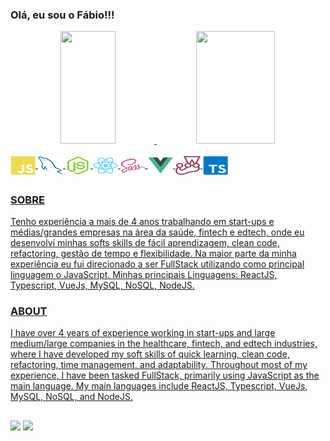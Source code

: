 ### Olá, eu sou o Fábio!!!

<div align="center">
  <a href="https://github.com/FHenriqueZiimer">
  <img height="180em" width="42%" src="https://github-readme-stats.vercel.app/api?username=FHenriqueZiimer&show_icons=true&theme=synthwave&include_all_commits=true&count_private=true"/>
  <img height="180em" width="50%" src="https://github-readme-stats.vercel.app/api/top-langs/?username=FHenriqueZiimer&layout=compact&langs_count=7&theme=synthwave"/>
</div>

<div style="display: inline_block"><br>
  <img align="center" alt="Fabio-Js" height="30" width="40" src="https://raw.githubusercontent.com/devicons/devicon/master/icons/javascript/javascript-plain.svg"/>
  <img align="center" alt="Fabio-MYSQL" height="30" width="40" src="https://github.com/devicons/devicon/blob/master/icons/mysql/mysql-original.svg"/>
  <img align="center" alt="Fabio-NODEJS" height="30" width="40" src="https://github.com/devicons/devicon/blob/master/icons/nodejs/nodejs-original.svg"/>
  <img align="center" alt="Fabio-REACT" height="30" width="40" src="https://github.com/devicons/devicon/blob/master/icons/react/react-original.svg"/>
  <img align="center" alt="Fabio-SASS" height="30" width="40" src="https://github.com/devicons/devicon/blob/master/icons/sass/sass-original.svg"/>
  <img align="center" alt="Fabio-VUEJS" height="30" width="40" src="https://github.com/devicons/devicon/blob/master/icons/vuejs/vuejs-original.svg"/>
  <img align="center" alt="Fabio-JEST" height="30" width="40" src="https://github.com/devicons/devicon/blob/master/icons/jest/jest-plain.svg"/>
  <img align="center" alt="Fabio-TS" height="30" width="40" src="https://github.com/devicons/devicon/blob/master/icons/typescript/typescript-plain.svg"/>

</div>

##

### SOBRE

Tenho experiência a mais de 4 anos trabalhando em start-ups e médias/grandes empresas na área da saúde, fintech e edtech, onde eu desenvolvi minhas softs skills de fácil aprendizagem, clean code, refactoring, gestão de tempo e flexibilidade.
Na maior parte da minha experiência eu fui direcionado a ser FullStack utilizando como principal linguagem o JavaScript.
Minhas principais Linguagens: ReactJS, Typescript, VueJs, MySQL, NoSQL, NodeJS.

### ABOUT
I have over 4 years of experience working in start-ups and large medium/large companies in the healthcare, fintech, and edtech industries, where I have developed my soft skills of quick learning, clean code, refactoring, time management, and adaptability. Throughout most of my experience, I have been tasked FullStack, primarily using JavaScript as the main language. My main languages include ReactJS, Typescript, VueJs, MySQL, NoSQL, and NodeJS.

##
<div> 

  <a href = "mailto:fabohenrique@live.com" target="_blank"><img src="https://img.shields.io/badge/-Gmail-%23333?style=for-the-badge&logo=gmail&logoColor=white" target="_blank"></a>
  <a href="https://www.linkedin.com/in/fábio-h-ferreira/" target="_blank"> <img src="https://img.shields.io/badge/-LinkedIn-%230077B5?style=for-the-badge&logo=linkedin&logoColor=white" target="_blank"></a>
